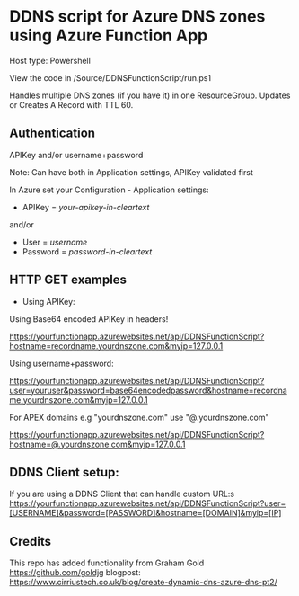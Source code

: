# DDNS script for Azure DNS zones using Azure Function App

Host type: Powershell

View the code in /Source/DDNSFunctionScript/run.ps1

Handles multiple DNS zones (if you have it) in one ResourceGroup. Updates or Creates A Record with TTL 60.

## Authentication
APIKey and/or username+password

Note: Can have both in Application settings, APIKey validated first

In Azure set your Configuration - Application settings:
- APIKey = _your-apikey-in-cleartext_

and/or

- User = _username_
- Password = _password-in-cleartext_

## HTTP GET examples

- Using APIKey:

Using Base64 encoded APIKey in headers!

https://yourfunctionapp.azurewebsites.net/api/DDNSFunctionScript?hostname=recordname.yourdnszone.com&myip=127.0.0.1

Using username+password:

https://yourfunctionapp.azurewebsites.net/api/DDNSFunctionScript?user=youruser&password=base64encodedpassword&hostname=recordname.yourdnszone.com&myip=127.0.0.1

For APEX domains e.g "yourdnszone.com" use "@.yourdnszone.com"

https://yourfunctionapp.azurewebsites.net/api/DDNSFunctionScript?hostname=@.yourdnszone.com&myip=127.0.0.1

## DDNS Client setup:

If you are using a DDNS Client that can handle custom URL:s
https://yourfunctionapp.azurewebsites.net/api/DDNSFunctionScript?user=[USERNAME]&password=[PASSWORD]&hostname=[DOMAIN]&myip=[IP]

## Credits
This repo has added functionality from Graham Gold https://github.com/goldjg blogpost: https://www.cirriustech.co.uk/blog/create-dynamic-dns-azure-dns-pt2/
